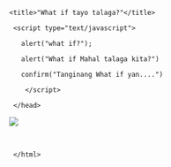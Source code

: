 <DOCTYPE html>

<html>

   <head>

    <title>"What if tayo talaga?"</title>

     <script type="text/javascript">

       alert("what if?");

       alert("What if Mahal talaga kita?")

       confirm("Tanginang What if yan....")

        </script>

     </head>
   <style>
      
   </style>
   <body>
      <img src="https://media.tenor.com/5gdedXcVBgYAAAAi/pat-hug.gif">
      <p style="color:white">Tang ina tayu nalang kasi</p>
     </body>

     </html>
